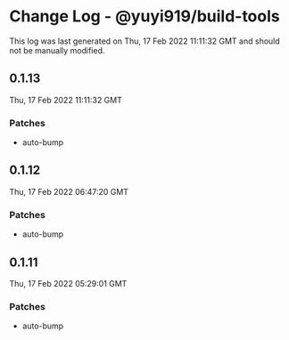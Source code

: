 # Change Log - @yuyi919/build-tools

This log was last generated on Thu, 17 Feb 2022 11:11:32 GMT and should not be manually modified.

## 0.1.13

Thu, 17 Feb 2022 11:11:32 GMT

### Patches

- auto-bump

## 0.1.12

Thu, 17 Feb 2022 06:47:20 GMT

### Patches

- auto-bump

## 0.1.11

Thu, 17 Feb 2022 05:29:01 GMT

### Patches

- auto-bump
